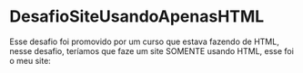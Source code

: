 # DesafioSiteUsandoApenasHTML
Esse desafio foi promovido por um curso que estava fazendo de HTML, nesse desafio, teríamos que faze um site 
SOMENTE usando HTML, esse foi o meu site:
